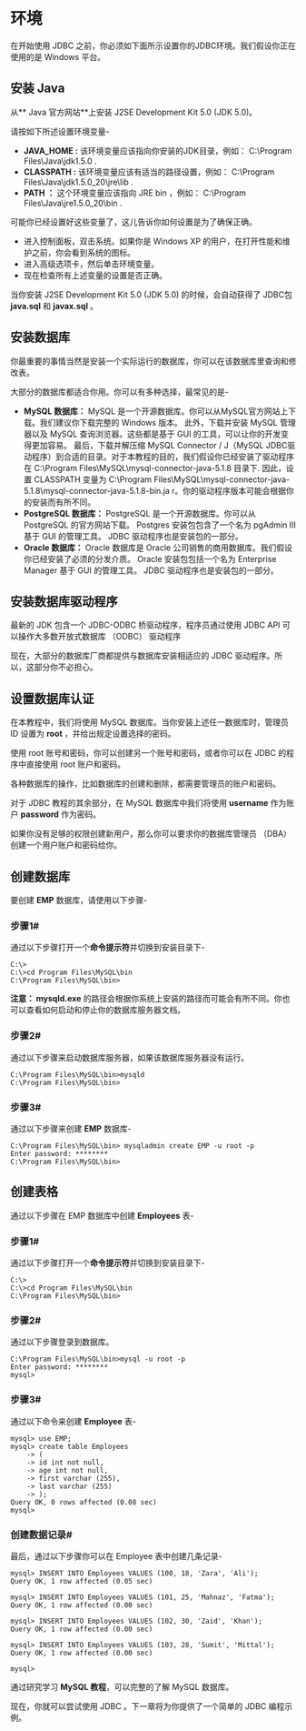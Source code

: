 # 环境

在开始使用 JDBC 之前，你必须如下面所示设置你的JDBC环境。我们假设你正在使用的是 Windows 平台。

## 安装 Java
从** Java 官方网站**上安装 J2SE Development Kit 5.0 (JDK 5.0)。

请按如下所述设置环境变量-

- **JAVA\_HOME :** 该环境变量应该指向你安装的JDK目录，例如： C:\Program Files\Java\jdk1.5.0 .
- **CLASSPATH :** 该环境变量应该有适当的路径设置，例如： C:\Program Files\Java\jdk1.5.0\_20\jre\lib .
- **PATH ：** 这个环境变量应该指向 JRE bin ，例如： C:\Program Files\Java\jre1.5.0\_20\bin .
 
可能你已经设置好这些变量了，这儿告诉你如何设置是为了确保正确。

- 进入控制面板，双击系统。如果你是 Windows XP 的用户，在打开性能和维护之前，你会看到系统的图标。
- 进入高级选项卡，然后单击环境变量。
- 现在检查所有上述变量的设置是否正确。

当你安装 J2SE Development Kit 5.0 (JDK 5.0) 的时候，会自动获得了 JDBC包 **java.sql** 和 **javax.sql** 。

## 安装数据库

你最重要的事情当然是安装一个实际运行的数据库，你可以在该数据库里查询和修改表。

大部分的数据库都适合你用。你可以有多种选择，最常见的是-

- **MySQL 数据库：** MySQL 是一个开源数据库。你可以从MySQL官方网站上下载。我们建议你下载完整的 Windows 版本。
 此外，下载并安装 MySQL 管理器以及 MySQL 查询浏览器。这些都是基于  GUI 的工具，可以让你的开发变得更加容易。
 最后，下载并解压缩 MySQL Connector / J（MySQL JDBC驱动程序）到合适的目录。对于本教程的目的，我们假设你已经安装了驱动程序在 C:\Program Files\MySQL\mysql-connector-java-5.1.8 目录下.
 因此，设置 CLASSPATH 变量为 C:\Program Files\MySQL\mysql-connector-java-5.1.8\mysql-connector-java-5.1.8-bin.ja r。你的驱动程序版本可能会根据你的安装而有所不同。
- **PostgreSQL 数据库：** PostgreSQL 是一个开源数据库。你可以从  PostgreSQL 的官方网站下载。
  Postgres 安装包包含了一个名为 pgAdmin III 基于 GUI 的管理工具。 JDBC 驱动程序也是安装包的一部分。
- **Oracle 数据库：** Oracle 数据库是 Oracle 公司销售的商用数据库。我们假设你已经安装了必须的分发介质。
  Oracle 安装包包括一个名为 Enterprise Manager 基于 GUI 的管理工具。  JDBC 驱动程序也是安装包的一部分。

## 安装数据库驱动程序
最新的 JDK 包含一个 JDBC-ODBC 桥驱动程序，程序员通过使用 JDBC API 可以操作大多数开放式数据库 （ODBC） 驱动程序

现在，大部分的数据库厂商都提供与数据库安装相适应的 JDBC 驱动程序。所以，这部分你不必担心。

## 设置数据库认证

在本教程中，我们将使用 MySQL 数据库。当你安装上述任一数据库时，管理员 ID 设置为 **root** ，并给出规定设置选择的密码。

使用 root 账号和密码，你可以创建另一个账号和密码，或者你可以在  JDBC 的程序中直接使用 root 账户和密码。

各种数据库的操作，比如数据库的创建和删除，都需要管理员的账户和密码。

对于 JDBC 教程的其余部分，在 MySQL 数据库中我们将使用  **username** 作为账户 **password** 作为密码。

如果你没有足够的权限创建新用户，那么你可以要求你的数据库管理员 （DBA） 创建一个用户账户和密码给你。

## 创建数据库

要创建 **EMP** 数据库，请使用以下步骤-

### 步骤1#

通过以下步骤打开一个**命令提示符**并切换到安装目录下-

```
C:\>
C:\>cd Program Files\MySQL\bin
C:\Program Files\MySQL\bin>
```

**注意： mysqld.exe** 的路径会根据你系统上安装的路径而可能会有所不同。你也可以查看如何启动和停止你的数据库服务器文档。

### 步骤2#

通过以下步骤来启动数据库服务器，如果该数据库服务器没有运行。

```
C:\Program Files\MySQL\bin>mysqld
C:\Program Files\MySQL\bin>
```
### 步骤3#

通过以下步骤来创建 **EMP** 数据库-

```
C:\Program Files\MySQL\bin> mysqladmin create EMP -u root -p
Enter password: ********
C:\Program Files\MySQL\bin>
```

## 创建表格

通过以下步骤在 EMP 数据库中创建 **Employees** 表-

### 步骤1#

通过以下步骤打开一个**命令提示符**并切换到安装目录下-

```
C:\>
C:\>cd Program Files\MySQL\bin
C:\Program Files\MySQL\bin>
```


### 步骤2#

通过以下步骤登录到数据库。

```
C:\Program Files\MySQL\bin>mysql -u root -p
Enter password: ********
mysql>
```

### 步骤3#

通过以下命令来创建 **Employee** 表-

```
mysql> use EMP;
mysql> create table Employees
    -> (
    -> id int not null,
    -> age int not null,
    -> first varchar (255),
    -> last varchar (255)
    -> );
Query OK, 0 rows affected (0.08 sec)
mysql>
```

### 创建数据记录#

最后，通过以下步骤你可以在 Employee 表中创建几条记录-

```
mysql> INSERT INTO Employees VALUES (100, 18, 'Zara', 'Ali');
Query OK, 1 row affected (0.05 sec)

mysql> INSERT INTO Employees VALUES (101, 25, 'Mahnaz', 'Fatma');
Query OK, 1 row affected (0.00 sec)

mysql> INSERT INTO Employees VALUES (102, 30, 'Zaid', 'Khan');
Query OK, 1 row affected (0.00 sec)

mysql> INSERT INTO Employees VALUES (103, 28, 'Sumit', 'Mittal');
Query OK, 1 row affected (0.00 sec)

mysql>
```

通过研究学习 **MySQL 教程**，可以完整的了解 MySQL 数据库。

现在，你就可以尝试使用 JDBC 。下一章将为你提供了一个简单的 JDBC 编程示例。
